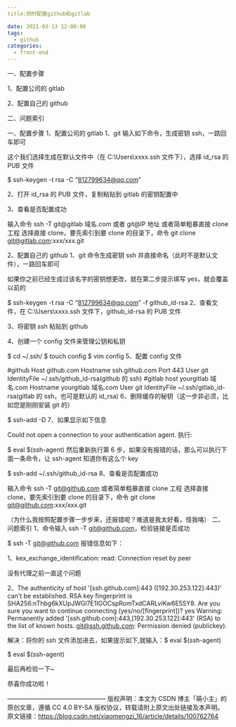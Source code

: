 ```yaml
---
title:同时配置github和gitlab

date: 2021-03-13 12:00:00
tags:
  - github
categories:
  - front-end
---
```


一、配置步骤

1、配置公司的 gitlab

2、配置自己的 github

二、问题索引

一、配置步骤
1、配置公司的 gitlab
1、git 输入如下命令，生成密钥 ssh，一路回车即可

这个我们选择生成在默认文件中（在 C:\Users\xxxx\.ssh 文件下），选择 id_rsa 的 PUB 文件

\$ ssh-keygen -t rsa -C “812799634@qq.com”

2、打开 id_rsa 的 PUB 文件，复制粘贴到 gitlab 的密钥配置中

3、查看是否配置成功

输入命令 ssh -T git@gitlab 域名.com 或者 git@IP 地址
或者简单粗暴直接 clone 工程
选择直接 clone，要先索引到要 clone 的目录下，命令 git clone git@gitlab.com:xxx/xxx.git

2、配置自己的 github
1、git 命令生成密钥 ssh 并直接命名（此时不是默认文件），一路回车即可

如果你之前已经生成过该名字的密钥想更改，就在第二步提示填写 yes，就会覆盖以前的

\$ ssh-keygen -t rsa -C “812799634@qq.com” -f github_id-rsa
2、查看文件，在 C:\Users\xxxx\.ssh 文件下，github_id-rsa 的 PUB 文件

3、将密钥 ssh 粘贴到 github

4、创建一个 config 文件来管理公钥和私钥

$ cd ~/.ssh/
$ touch config
\$ vim config
5、配置 config 文件

#github
Host github.com
Hostname ssh.github.com
Port 443
User git
IdentityFile ~/.ssh/github_id-rsa(github 的 ssh)
#gitlab
host yourgitlab 域名.com
Hostname yourgitlab 域名.com
User git
IdentityFile ~/.ssh/gitlab_id-rsa(gitlab 的 ssh，也可是默认的 id_rsa)
6、删除缓存的秘钥（这一步非必须，比如您是刚刚安装 git 的）

\$ ssh-add -D
7、如果显示如下信息

Could not open a connection to your authentication agent.
执行:

$ eval $(ssh-agent)
然后重新执行第 6 步，如果没有报错的话，那么可以执行下面一条命令，让 ssh-agent 知道你有这么个 key

\$ ssh-add ~/.ssh/github_id-rsa
8、查看是否配置成功

输入命令 ssh -T git@github.com
或者简单粗暴直接 clone 工程
选择直接 clone，要先索引到要 clone 的目录下，命令 git clone git@github.com:xxx/xxx.git

（为什么我按照配置步骤一步步来，还报错呢？难道是我太好看，怪我咯）
二、问题索引
1、命令输入 ssh -T git@github.com，检验链接是否成功

\$ ssh -T git@github.com
报错信息如下：

1、kex_exchange_identification: read: Connection reset by peer

没有代理之前一直这个问题

2、The authenticity of host '[ssh.github.com]:443 ([192.30.253.122]:443)' can't be established.
RSA key fingerprint is SHA256:nThbg6kXUpJWGl7E1IGOCspRomTxdCARLviKw6E5SY8.
Are you sure you want to continue connecting (yes/no/[fingerprint])? yes
Warning: Permanently added '[ssh.github.com]:443,[192.30.253.122]:443' (RSA) to the list of known hosts.
git@ssh.github.com: Permission denied (publickey).

解决：将你的 ssh 文件添加进去，如果提示如下,就输入：$ eval $(ssh-agent)

$ eval $(ssh-agent)

最后再检验一下~

恭喜你成功啦！

————————————————
版权声明：本文为 CSDN 博主「萌小主」的原创文章，遵循 CC 4.0 BY-SA 版权协议，转载请附上原文出处链接及本声明。
原文链接：https://blog.csdn.net/xiaomengzi_16/article/details/100762764
